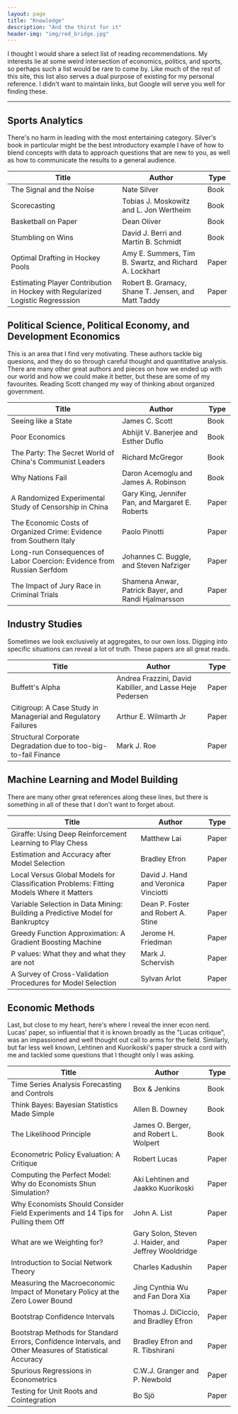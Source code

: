 ```yaml
---
layout: page
title: "Knowledge"
description: "And the thirst for it"
header-img: "img/red_bridge.jpg"
---
```


[Jekyll]: http://jekyllrb.com/ "Jekyll"
[Jekyll version]: https://github.com/IronSummitMedia/startbootstrap-clean-blog-jekyll "Github: startbootstrap-clean-blog-jekyll"
[Clean Blog]: http://startbootstrap.com/template-overviews/clean-blog/ "startbootstrap.com"
[Github Pages]: https://pages.github.com/ "pages.github.com"

<style>
  .reverse {
    unicode-bidi: bidi-override;
    direction: rtl;
  }
  .atsign::before {
    content: "\0040";    /* Unicode character for @ symbol */
  }
</style>

I thought I would share a select list of reading recommendations. My interests lie at some weird intersection of
economics, politics, and sports, so perhaps such a list would be rare to come by. Like much of the rest of this site,
this list also serves a dual purpose of existing for my personal reference. I didn't want to maintain links, but Google
will serve you well for finding these.

---

## Sports Analytics

There's no harm in leading with the most entertaining category. Silver's book in particular might be the best introductory example I
have of how to blend concepts with data to approach questions that are new to you, as well as how to communicate the
results to a general audience.

| Title                                                                          | Author                                                 | Type  |
|--------------------------------------------------------------------------------|--------------------------------------------------------|-------|
| The Signal and the Noise                                                       | Nate Silver                                            | Book  |
| Scorecasting                                                                   | Tobias J. Moskowitz and L. Jon Wertheim                | Book  |
| Basketball on Paper                                                            | Dean Oliver                                            | Book  |
| Stumbling on Wins                                                              | David J. Berri and Martin B. Schmidt                   | Book  |
| Optimal Drafting in Hockey Pools                                               | Amy E. Summers, Tim B. Swartz, and Richard A. Lockhart | Paper |
| Estimating Player Contribution in Hockey with Regularized Logistic Regresssion | Robert B. Gramacy, Shane T. Jensen, and Matt Taddy     | Paper |

## Political Science, Political Economy, and Development Economics

This is an area that I find very motivating. These authors tackle big quesions, and they do so through careful thought
and quantitative analysis. There are many other great authors and pieces on how we ended up with our world and how we
could make it better, but these are some of my favourites. Reading Scott changed my way of thinking about organized 
government.  

| Title                                                                  | Author                                              | Type  |
|------------------------------------------------------------------------|-----------------------------------------------------|-------|
| Seeing like a State                                                    | James C. Scott                                      | Book  |
| Poor Economics                                                         | Abhijit V. Banerjee and Esther Duflo                | Book  |
| The Party: The Secret World of China's Communist Leaders               | Richard McGregor                                    | Book  |
| Why Nations Fail                                                       | Daron Acemoglu and James A. Robinson                | Book  |
| A Randomized Experimental Study of Censorship in China                 | Gary King, Jennifer Pan, and Margaret E. Roberts    | Paper |
| The Economic Costs of Organized Crime: Evidence from Southern Italy    | Paolo Pinotti                                       | Paper |
| Long-run Consequences of Labor Coercion: Evidence from Russian Serfdom | Johannes C. Buggle, and Steven Nafziger             | Paper |
| The Impact of Jury Race in Criminal Trials                             | Shamena Anwar, Patrick Bayer, and Randi Hjalmarsson | Paper |

## Industry Studies

Sometimes we look exclusively at aggregates, to our own loss. Digging into specific situations can reveal a lot of
truth. These papers are all great reads.

| Title                                                           | Author                                                   | Type  |
|-----------------------------------------------------------------|----------------------------------------------------------|-------|
| Buffett's Alpha                                                 | Andrea Frazzini, David Kabiller, and Lasse Heje Pedersen | Paper |
| Citigroup: A Case Study in Managerial and Regulatory Failures   | Arthur E. Wilmarth Jr                                    | Paper |
| Structural Corporate Degradation due to too-big-to-fail Finance | Mark J. Roe                                              | Paper |

## Machine Learning and Model Building

There are many other great references along these lines, but there is something in all of these that I don't want to
forget about.

| Title                                                                                   | Author                               | Type  |
|-----------------------------------------------------------------------------------------|--------------------------------------|-------|
| Giraffe: Using Deep Reinforcement Learning to Play Chess                                | Matthew Lai                          | Paper |
| Estimation and Accuracy after Model Selection                                           | Bradley Efron                        | Paper |
| Local Versus Global Models for Classification Problems: Fitting Models Where it Matters | David J. Hand and Veronica Vinciotti | Paper |
| Variable Selection in Data Mining: Building a Predictive Model for Bankruptcy           | Dean P. Foster and Robert A. Stine   | Paper |
| Greedy Function Approximation: A Gradient Boosting Machine                              | Jerome H. Friedman                   | Paper |
| P values: What they and what they are not                                               | Mark J. Schervish                    | Paper |
| A Survey of Cross-Validation Procedures for Model Selection                             | Sylvan Arlot                         | Paper |

## Economic Methods

Last, but close to my heart, here's where I reveal the inner econ nerd. Lucas' paper, so influential that it is known broadly
as the "Lucas critique", was an impassioned and well thought out call to arms for the field. Similarly, but far less
well known, Lehtinen and Kuorikoski's paper struck a cord with me and tackled some questions that I thought only I was
asking.

| Title                                                                                                   | Author                                               | Type  |
|---------------------------------------------------------------------------------------------------------|------------------------------------------------------|-------|
| Time Series Analysis Forecasting and Controls                                                           | Box & Jenkins                                        | Book  |
| Think Bayes: Bayesian Statistics Made Simple                                                            | Allen B. Downey                                      | Book  |
| The Likelihood Principle                                                                                | James O. Berger, and Robert L. Wolpert               | Book  |
| Econometric Policy Evaluation: A Critique                                                               | Robert Lucas                                         | Paper |
| Computing the Perfect Model: Why do Economists Shun Simulation?                                         | Aki Lehtinen and Jaakko Kuorikoski                   | Paper |
| Why Economists Should Consider Field Experiments and 14 Tips for Pulling them Off                       | John A. List                                         | Paper |
| What are we Weighting for?                                                                              | Gary Solon, Steven J. Haider, and Jeffrey Wooldridge | Paper |
| Introduction to Social Network Theory                                                                   | Charles Kadushin                                     | Paper |
| Measuring the Macroeconomic Impact of Monetary Policy at the Zero Lower Bound                           | Jing Cynthia Wu and Fan Dora Xia                     | Paper |
| Bootstrap Confidence Intervals                                                                          | Thomas J. DiCiccio, and Bradley Efron                | Paper |
| Bootstrap Methods for Standard Errors, Confidence Intervals, and Other Measures of Statistical Accuracy | Bradley Efron and R. Tibshirani                      | Paper |
| Spurious Regressions in Econometrics                                                                    | C.W.J. Granger and P. Newbold                        | Paper |
| Testing for Unit Roots and Cointegration                                                                | Bo Sjö                                               | Paper |
